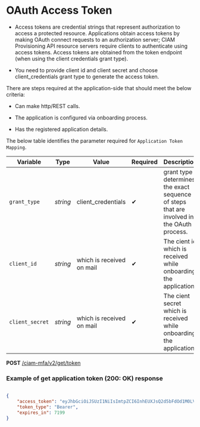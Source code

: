 # OAuth Access Token

- Access tokens are credential strings that represent authorization to access a protected resource. Applications obtain access tokens by making OAuth connect requests to an authorization server; CIAM Provisioning API resource servers require clients to authenticate using access tokens. Access tokens are obtained from the token endpoint (when using the client credentials grant type).

- You need to provide client id and client secret and choose client_credentials grant type to generate the access token.


There are steps required at the application-side that should meet the below criteria:  
- Can make http/REST calls.

- The application is configured via onboarding process.

- Has the registered application details.

The below table identifies the parameter required for `Application Token Mapping`.

| Variable | Type | Value | Required | Description |
| -------- | -- |------------| ------- | ---- |
| `grant_type` | *string* | client_credentials | &#10004; |  grant type determines the exact sequence of steps that are involved in the OAuth process. |
| `client_id` | *string* | which is received on mail | &#10004; | The cient id which is received while onboarding the application |
| `client_secret` | *string* | which is received on mail | &#10004; | The cient secret which is received while onboarding the application |


<!--
type: tab
titles: Request, Response
-->

**POST** [/ciam-mfa/v2/get/token](../api/?type=post&path=/ciam-mfa/v2/get/token&version=2.0.0)

<!--
type: tab
-->

### Example of get application token (200: OK) response

```json

{
    "access_token": "eyJhbGciOiJSUzI1NiIsImtpZCI6InhEUXJsQ2d5bFdOd1M0LVZsZmFhUWZUbjRrbyIsInBpLmF0bSI6InJ6cnUifQ.eyJzY29wZSI6ImFwcGxpY2F0aW9uLmNsaWVudCIsImF1dGhvcml6YXRpb25fZGV0YWlscyI6W10sImNsaWVudF9pZCI6IkFjcnZ6d2RoMCIsImlzcyI6Imh0dHBzOi8vZmRjLWZlZHNzby1kZXYuMWRjLmNvbSIsImF1ZCI6IkFjcnZ6d2RoMCIsImV4cCI6MTY4MjAyODkzNX0.Xn9tFd_3ZmuuBPZPd1rixU38xV_ZfXG7rhq6tzricbmEN-fSS8Ki51vWNS3SndwF-TVKsFZ22xZXF2Apk0-yUGwQNItTcFoRK5y2M-E6-6oWQvePTdiHEqP7utlik9tD7f48IACXfGWH8tP1KsrR3hGAVxdgpDzqJw0ru-FQhjmJe4yewlneHhr_TLlqIF8NjAldn8lXyzALVMmyqMZXd4S0osVblSSHKsRiUn6Kh98VcUnkqaKHu71JVP8-IF0o79Ch2GlOhPJXY42Ffrll5f9VLls4uYf0MLYr4njkOqfOfBmvfYbTXz_ml9chJwQpPbt-X0Zjf50PIxBHfWVnwg",
    "token_type": "Bearer",
    "expires_in": 7199
}

```

<!-- type: tab-end -->